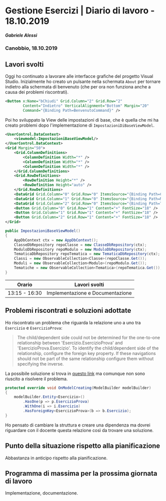 # Gestione Esercizi | Diario di lavoro - 18.10.2019

##### Gabriele Alessi

### Canobbio, 18.10.2019

## Lavori svolti

Oggi ho continuato a lavorare alle interfacce grafiche del progetto Visual Studio. Inizialmente ho creato un pulsante nella schermata `About` per tornare indietro alla schermata di benvenuto (che per ora non funziona anche a causa dei problemi riscontrati).

```xml
<Button x:Name="bChiudi" Grid.Column="2" Grid.Row="2" 
        Content="Indietro" VerticalAlignment="Bottom" Margin="20"
        Command="{Binding Path=BenvenutoCommand}" />
```

Poi ho sviluppato la View delle impostazioni di base, che è quella che mi ha creato problemi dopo l'implementazione di `ImpostazioniDiBaseViewModel`.

```xml
<UserControl.DataContext>
    <viewmodel:ImpostazioniBaseViewModel/>
</UserControl.DataContext>
<Grid Margin="50">
    <Grid.ColumnDefinitions>
        <ColumnDefinition Width="*" />
        <ColumnDefinition Width="*" />
        <ColumnDefinition Width="*" />
    </Grid.ColumnDefinitions>
    <Grid.RowDefinitions>
        <RowDefinition Height="*" />
        <RowDefinition Height="auto" />
    </Grid.RowDefinitions>
    <DataGrid Grid.Column="0" Grid.Row="0" ItemsSource="{Binding Path=Classi}"/>
    <DataGrid Grid.Column="1" Grid.Row="0" ItemsSource="{Binding Path=Moduli}"/>
    <DataGrid Grid.Column="2" Grid.Row="0" ItemsSource="{Binding Path=Tematiche}"/>
    <Button Grid.Column="0" Grid.Row="1" Content="+" FontSize="18" />
    <Button Grid.Column="1" Grid.Row="1" Content="+" FontSize="18" />
    <Button Grid.Column="2" Grid.Row="1" Content="+" FontSize="18" />
</Grid>
```

<div style="page-break-after: always;"></div>

```c#
public ImpostazioniBaseViewModel()
{
    AppDbContext ctx = new AppDbContext();
    ClasseDbRepository repoClasse = new ClasseDbRepository(ctx);
    ModuloDbRepository repoModulo = new ModuloDbRepository(ctx);
    TematicaDbRepository repoTematica = new TematicaDbRepository(ctx);
    Classi = new ObservableCollection<Classe>(repoClasse.Get());
    Moduli = new ObservableCollection<Modulo>(repoModulo.Get());
    Tematiche = new ObservableCollection<Tematica>(repoTematica.Get());
}
```

| Orario | Lavori svolti |
| - | - |
|13:15 - 16:30 | Implementazione e Documentazione |

## Problemi riscontrati e soluzioni adottate

Ho riscontrato un problema che riguarda la relazione uno a uno tra `Esercizio` e `EsercizioProva`:
>The child/dependent side could not be determined for the one-to-one relationship between 'Esercizio.EsercizioProva' and 'EsercizioProva.Esercizio'. To identify the child/dependent side of the relationship, configure the foreign key property. If these navigations should not be part of the same relationship configure them without specifying the inverse.

La possibile soluzione si trova in [questo link](https://docs.microsoft.com/it-it/ef/core/modeling/relationships#one-to-one) ma comunque non sono riuscito a risolvere il problema.  

```c#
protected override void OnModelCreating(ModelBuilder modelBuilder)
{
    modelBuilder.Entity<Esercizio>()
        .HasOne(p => p.EsercizioProva)
        .WithOne(i => i.Esercizio)
        .HasForeignKey<EsercizioProva>(b => b.Esercizio);
}
```

Ho pensato di cambiare la struttura e creare una dipendenza ma dovrei riguardare con il docente questa relazione così da trovare una soluzione.

## Punto della situazione rispetto alla pianificazione

Abbastanza in anticipo rispetto alla pianificazione.

## Programma di massima per la prossima giornata di lavoro

Implementazione, documentazione.

